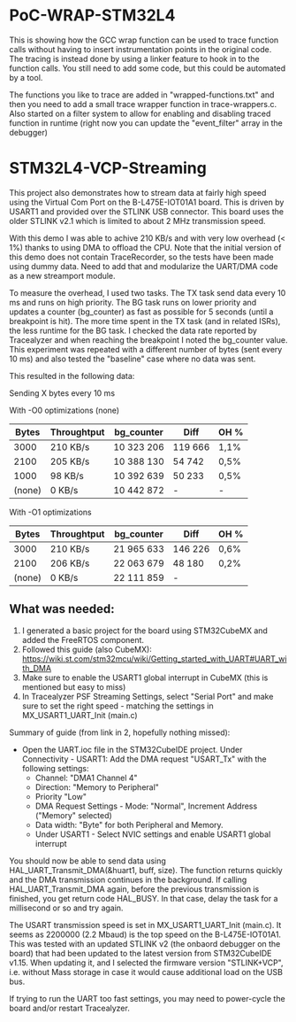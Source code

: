 # PoC-WRAP-STM32L4

This is showing how the GCC wrap function can be used to trace function calls without having to insert instrumentation points in the original code.
The tracing is instead done by using a linker feature to hook in to the function calls. You still need to add some code, but this could be automated by a tool.

The functions you like to trace are added in "wrapped-functions.txt" and then you need to add a small trace wrapper function in trace-wrappers.c.
Also started on a filter system to allow for enabling and disabling traced function in runtime (right now you can update the "event_filter" array in the debugger) 

# STM32L4-VCP-Streaming

This project also demonstrates how to stream data at fairly high speed using the Virtual Com Port on the B-L475E-IOT01A1 board. This is driven by USART1 and provided over the STLINK USB connector.
This board uses the older STLINK v2.1 which is limited to about 2 MHz transmission speed. 

With this demo I was able to achive 210 KB/s and with very low overhead (< 1%) thanks to using DMA to offload the CPU.
Note that the initial version of this demo does not contain TraceRecorder, so the tests have been made using dummy data. Need to add that and modularize the UART/DMA code as a new streamport module.

To measure the overhead, I used two tasks. The TX task send data every 10 ms and runs on high priority. The BG task runs on lower priority and updates a counter (bg_counter) as fast as possible for 5 seconds (until a breakpoint is hit). The more time spent in the TX task (and in related ISRs), the less runtime for the BG task. I checked the data rate reported by Tracealyzer and when reaching the breakpoint I noted the bg_counter value. This experiment was repeated with a different number of bytes (sent every 10 ms) and also tested the "baseline" case where no data was sent.

This resulted in the following data:

Sending X bytes every 10 ms

With -O0 optimizations (none)

Bytes  |  Throughtput|	bg_counter |    Diff |		OH %
-------|-------------|-------------|---------|---------
3000   | 		 210 KB/s|  10 323 206 | 119 666 |		1,1%
2100   |     205 KB/s|  10 388 130 |	54 742 |		0,5%
1000   |      98 KB/s|  10 392 639 |	50 233 |		0,5%
(none) |       0 KB/s|  10 442 872 |       - |      -  

With -O1 optimizations

Bytes  |  Throughtput|	bg_counter |    Diff |		OH %
-------|-------------|-------------|---------|---------
3000   |	  210 KB/s |	21 965 633 | 146 226 |		0,6%	
2100	 |	  206 KB/s |	22 063 679 |	48 180 |		0,2%
(none) |	 	  0 KB/s |	22 111 859 |       - |


## What was needed:
1. I generated a basic project for the board using STM32CubeMX and added the FreeRTOS component.
2. Followed this guide (also CubeMX): https://wiki.st.com/stm32mcu/wiki/Getting_started_with_UART#UART_with_DMA
2. Make sure to enable the USART1 global interrupt in CubeMX (this is mentioned but easy to miss)
3. In Tracealyzer PSF Streaming Settings, select "Serial Port" and make sure to set the right speed - matching the settings in MX_USART1_UART_Init (main.c)

Summary of guide (from link in 2, hopefully nothing missed):
- Open the UART.ioc file in the STM32CubeIDE project.
  Under Connectivity - USART1: Add the DMA request "USART_Tx" with the following settings:
    -  Channel: "DMA1 Channel 4"
    -  Direction: "Memory to Peripheral"
    -  Priority "Low"
    -  DMA Request Settings - Mode: "Normal", Increment Address ("Memory" selected)
    -  Data width: "Byte" for both Peripheral and Memory.
  -  Under USART1 - Select NVIC settings and enable USART1 global interrupt

You should now be able to send data using HAL_UART_Transmit_DMA(&huart1, buff, size). The function returns quickly and the DMA transmission continues in the background. If calling HAL_UART_Transmit_DMA again, before the previous transmission is finished, you get return code HAL_BUSY. In that case, delay the task for a millisecond or so and try again.

The USART transmission speed is set in MX_USART1_UART_Init (main.c). It seems as 2200000 (2.2 Mbaud) is the top speed on the B-L475E-IOT01A1. This was tested with an updated STLINK v2 (the onbaord debugger on the board) that had been updated to the latest version from STM32CubeIDE v1.15. When updating it, and I  selected the firmware version "STLINK+VCP", i.e. without Mass storage in case it would cause additional load on the USB bus.

If trying to run the UART too fast settings, you may need to power-cycle the board and/or restart Tracealyzer.
